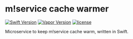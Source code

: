 # m!service cache warmer


[![Swift Version](https://img.shields.io/badge/Swift-4.2-brightgreen.svg)](http://swift.org)
[![Vapor Version](https://img.shields.io/badge/Vapor-3-30B6FC.svg)](http://vapor.codes)
[![license](http://img.shields.io/badge/license-MIT-blue.svg?style=flat-square)](LICENSE)

Microservice to keep m!service cache warm, written in Swift.